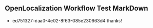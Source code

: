 ## OpenLocalization Workflow Test MarkDown

* ed751327-daa0-4e02-8f63-085e230663d4 
thanks!



<!--HONumber=Feb16_HO3-->
